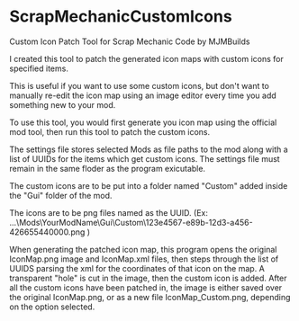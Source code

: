 # ScrapMechanicCustomIcons
 Custom Icon Patch Tool for Scrap Mechanic
 Code by MJMBuilds

I created this tool to patch the generated icon maps with custom icons for specified items.

This is useful if you want to use some custom icons, but don't want to manually re-edit the icon map using an image editor every time you add something new to your mod.

To use this tool, you would first generate you icon map using the official mod tool, then run this tool to patch the custom icons. 

The settings file stores selected Mods as file paths to the mod along with a list of UUIDs for the items which get custom icons. The settings file must remain in the same floder as the program exicutable.

The custom icons are to be put into a folder named "Custom" added inside the "Gui" folder of the mod.

The icons are to be png files named as the UUID. 
(Ex: ...\Mods\YourModName\Gui\Custom\123e4567-e89b-12d3-a456-426655440000.png )

When generating the patched icon map, this program opens the original IconMap.png image and IconMap.xml files, then steps through the list of UUIDS parsing the xml for the coordinates of that icon on the map.
A transparent "hole" is cut in the image, then the custom icon is added.
After all the custom icons have been patched in, the image is either saved over the original IconMap.png, or as a new file IconMap_Custom.png, depending on the option selected.

